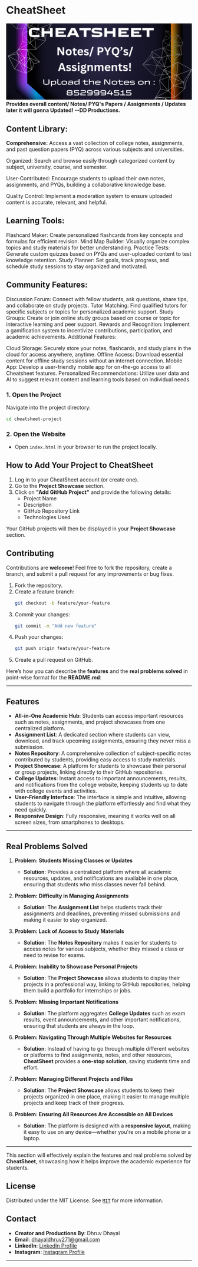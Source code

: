 # CheatSheet
<center><img src="templatess.png",alt=" "></center>
<b>Provides overall content/ Notes/ PYQ's Papers / Assignments / Updates later it will gonna Updated! --DD Productions.</b>

<b><h2>Content Library:</h2></b>

<b>Comprehensive:</b> Access a vast collection of college notes, assignments, and past question papers (PYQ) across various subjects and universities.

Organized: Search and browse easily through categorized content by subject, university, course, and semester.

User-Contributed: Encourage students to upload their own notes, assignments, and PYQs, building a collaborative knowledge base.

Quality Control: Implement a moderation system to ensure uploaded content is accurate, relevant, and helpful.

<b><h2>Learning Tools:</h2></b>

Flashcard Maker: Create personalized flashcards from key concepts and formulas for efficient revision.
Mind Map Builder: Visually organize complex topics and study materials for better understanding.
Practice Tests: Generate custom quizzes based on PYQs and user-uploaded content to test knowledge retention.
Study Planner: Set goals, track progress, and schedule study sessions to stay organized and motivated.

<b><h2>Community Features:</h2></b>

Discussion Forum: Connect with fellow students, ask questions, share tips, and collaborate on study projects.
Tutor Matching: Find qualified tutors for specific subjects or topics for personalized academic support.
Study Groups: Create or join online study groups based on course or topic for interactive learning and peer support.
Rewards and Recognition: Implement a gamification system to incentivize contributions, participation, and academic achievements.
Additional Features:

Cloud Storage: Securely store your notes, flashcards, and study plans in the cloud for access anywhere, anytime.
Offline Access: Download essential content for offline study sessions without an internet connection.
Mobile App: Develop a user-friendly mobile app for on-the-go access to all Cheatsheet features.
Personalized Recommendations: Utilize user data and AI to suggest relevant content and learning tools based on individual needs.



### 1. Open the Project
Navigate into the project directory:
```bash
cd cheatsheet-project
```

### 2. Open the Website
- Open `index.html` in your browser to run the project locally.

## How to Add Your Project to CheatSheet
1. Log in to your CheatSheet account (or create one).
2. Go to the **Project Showcase** section.
3. Click on **"Add GitHub Project"** and provide the following details:
   - Project Name
   - Description
   - GitHub Repository Link
   - Technologies Used

Your GitHub projects will then be displayed in your **Project Showcase** section.

## Contributing
Contributions are **welcome**! Feel free to fork the repository, create a branch, and submit a pull request for any improvements or bug fixes.

1. Fork the repository.
2. Create a feature branch:
   ```bash
   git checkout -b feature/your-feature
   ```
3. Commit your changes:
   ```bash
   git commit -m "Add new feature"
   ```
4. Push your changes:
   ```bash
   git push origin feature/your-feature
   ```
5. Create a pull request on GitHub.

Here’s how you can describe the **features** and the **real problems solved** in point-wise format for the **README.md**:

---

## Features
- **All-in-One Academic Hub**: Students can access important resources such as notes, assignments, and project showcases from one centralized platform.
- **Assignment List**: A dedicated section where students can view, download, and track upcoming assignments, ensuring they never miss a submission.
- **Notes Repository**: A comprehensive collection of subject-specific notes contributed by students, providing easy access to study materials.
- **Project Showcase**: A platform for students to showcase their personal or group projects, linking directly to their GitHub repositories.
- **College Updates**: Instant access to important announcements, results, and notifications from the college website, keeping students up to date with college events and activities.
- **User-Friendly Interface**: The interface is simple and intuitive, allowing students to navigate through the platform effortlessly and find what they need quickly.
- **Responsive Design**: Fully responsive, meaning it works well on all screen sizes, from smartphones to desktops.

---

## Real Problems Solved

1. **Problem: Students Missing Classes or Updates**
   - **Solution**: Provides a centralized platform where all academic resources, updates, and notifications are available in one place, ensuring that students who miss classes never fall behind.
   
2. **Problem: Difficulty in Managing Assignments**
   - **Solution**: The **Assignment List** helps students track their assignments and deadlines, preventing missed submissions and making it easier to stay organized.
   
3. **Problem: Lack of Access to Study Materials**
   - **Solution**: The **Notes Repository** makes it easier for students to access notes for various subjects, whether they missed a class or need to revise for exams.
   
4. **Problem: Inability to Showcase Personal Projects**
   - **Solution**: The **Project Showcase** allows students to display their projects in a professional way, linking to GitHub repositories, helping them build a portfolio for internships or jobs.
   
5. **Problem: Missing Important Notifications**
   - **Solution**: The platform aggregates **College Updates** such as exam results, event announcements, and other important notifications, ensuring that students are always in the loop.
   
6. **Problem: Navigating Through Multiple Websites for Resources**
   - **Solution**: Instead of having to go through multiple different websites or platforms to find assignments, notes, and other resources, **CheatSheet** provides a **one-stop solution**, saving students time and effort.
   
7. **Problem: Managing Different Projects and Files**
   - **Solution**: The **Project Showcase** allows students to keep their projects organized in one place, making it easier to manage multiple projects and keep track of their progress.

8. **Problem: Ensuring All Resources Are Accessible on All Devices**
   - **Solution**: The platform is designed with a **responsive layout**, making it easy to use on any device—whether you're on a mobile phone or a laptop.

---

This section will effectively explain the features and real problems solved by **CheatSheet**, showcasing how it helps improve the academic experience for students.

## License
Distributed under the MIT License. See <a href="https://github.com/BlockNotes-4515/CheatSheet/tree/main?tab=MIT-1-ov-file#">`MIT`</a> for more information.

## Contact
- **Creator and Productions By**: Dhruv Dhayal
- **Email**: dhayaldhruv271@gmail.com
- **LinkedIn**: [LinkedIn Profile](https://www.linkedin.com/in/dhruv-dhayal-9568b7262/)
- **Instagram**: [Instagram Profile](https://www.instagram.com/dhayaldhruv271/)

---


